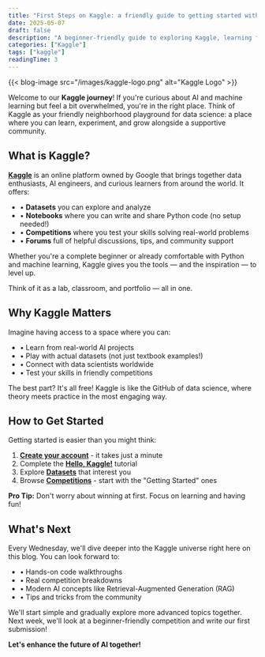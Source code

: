 ```yaml
---
title: "First Steps on Kaggle: a friendly guide to getting started with Practical AI"
date: 2025-05-07
draft: false
description: "A beginner-friendly guide to exploring Kaggle, learning from real AI challenges, and joining a global data science community."
categories: ["Kaggle"]
tags: ["kaggle"]
readingTime: 3
---
```


{{< blog-image src="/images/kaggle-logo.png" alt="Kaggle Logo" >}}

Welcome to our **Kaggle journey**! If you're curious about AI and machine learning but feel a bit overwhelmed, you're in the right place. Think of Kaggle as your friendly neighborhood playground for data science: a place where you can learn, experiment, and grow alongside a supportive community.

## What is Kaggle?

[**Kaggle**](https://www.kaggle.com/) is an online platform owned by Google that brings together data enthusiasts, AI engineers, and curious learners from around the world. It offers:

- • **Datasets** you can explore and analyze
- • **Notebooks** where you can write and share Python code (no setup needed!)
- • **Competitions** where you test your skills solving real-world problems
- • **Forums** full of helpful discussions, tips, and community support

Whether you're a complete beginner or already comfortable with Python and machine learning, Kaggle gives you the tools — and the inspiration — to level up.

Think of it as a lab, classroom, and portfolio — all in one.

## Why Kaggle Matters

Imagine having access to a space where you can:
- • Learn from real-world AI projects
- • Play with actual datasets (not just textbook examples!)
- • Connect with data scientists worldwide
- • Test your skills in friendly competitions

The best part? It's all free! Kaggle is like the GitHub of data science, where theory meets practice in the most engaging way.

## How to Get Started

Getting started is easier than you might think:

1. [**Create your account**](https://www.kaggle.com/account/login) - it takes just a minute
2. Complete the [**Hello, Kaggle!**](https://www.kaggle.com/learn) tutorial
3. Explore [**Datasets**](https://www.kaggle.com/datasets) that interest you
4. Browse [**Competitions**](https://www.kaggle.com/competitions) - start with the "Getting Started" ones

**Pro Tip:** Don't worry about winning at first. Focus on learning and having fun!

## What's Next

Every Wednesday, we'll dive deeper into the Kaggle universe right here on this blog. You can look forward to:
- • Hands-on code walkthroughs
- • Real competition breakdowns
- • Modern AI concepts like Retrieval-Augmented Generation (RAG)
- • Tips and tricks from the community

We'll start simple and gradually explore more advanced topics together. Next week, we'll look at a beginner-friendly competition and write our first submission!

**Let's enhance the future of AI together!**
